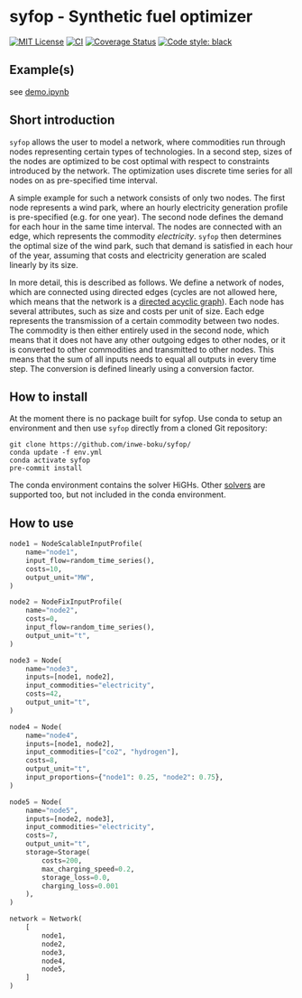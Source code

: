 # syfop - Synthetic fuel optimizer


[![MIT License](https://img.shields.io/github/license/inwe-boku/syfop.svg)](https://choosealicense.com/licenses/mit/)
[![CI](https://github.com/inwe-boku/syfop/actions/workflows/dev.yml/badge.svg)](https://github.com/inwe-boku/syfop/actions)
[![Coverage Status](https://coveralls.io/repos/github/inwe-boku/syfop/badge.svg)](https://coveralls.io/github/inwe-boku/syfop)
[![Code style: black](https://img.shields.io/badge/code%20style-black-000000.svg)](https://github.com/psf/black)


<!--
 [![Version](http://img.shields.io/pypi/v/ppw?color=brightgreen)](https://pypi.python.org/pypi/ppw)
[![CI Status](https://github.com/zillionare/python-project-wizard/actions/workflows/release.yml/badge.svg)](https://github.com/zillionare/python-project-wizard)
[![Dowloads](https://img.shields.io/pypi/dm/ppw)](https://pypi.org/project/ppw/)
![Python Versions](https://img.shields.io/pypi/pyversions/ppw)
-->

<!--
<p align="center">
<a href="https://pypi.python.org/pypi/syfop">
    <img src="https://img.shields.io/pypi/v/syfop.svg" alt = "Release Status">
</a>

<a href="https://inwe-boku.github.io/syfop/">
    <img src="https://img.shields.io/website/https/inwe-boku.github.io/syfop/index.html.svg?label=docs&down_message=unavailable&up_message=available" alt="Documentation Status">
</a>

<a href="https://pyup.io/repos/github/lumbric/syfop/">
<img src="https://pyup.io/repos/github/lumbric/syfop/shield.svg" alt="Updates">
</a>

get inspiration for more badges here:
https://raw.githubusercontent.com/PyPSA/PyPSA/master/README.md

-->

<!--
 * Documentation: <https://inwe-boku.github.io/syfop/>
-->


Example(s)
----------

see [demo.ipynb](notebooks/demo.ipynb)


Short introduction
------------------

`syfop` allows the user to model a network, where commodities run through nodes representing
certain types of technologies. In a second step, sizes of the nodes are optimized to be cost
optimal with respect to constraints introduced by the network. The optimization uses discrete time
series for all nodes on as pre-specified time interval.

A simple example for such a network consists of only two nodes. The first node represents a wind
park, where an hourly electricity generation profile is pre-specified (e.g. for one year). The
second node defines the demand for each hour in the same time interval. The nodes are connected
with an edge, which represents the commodity _electricity_. `syfop` then determines the optimal
size of the wind park, such that demand is satisfied in each hour of the year, assuming that costs
and electricity generation are scaled linearly by its size.

In more detail, this is described as follows. We define a network of nodes, which are connected
using directed edges (cycles are not allowed here, which means that the network is a [directed
acyclic graph](https://en.wikipedia.org/wiki/Directed_acyclic_graph)). Each node has several
attributes, such as size and costs per unit of size. Each edge represents the transmission of a
certain commodity between two nodes. The commodity is then either entirely used in the second node,
which means that it does not have any other outgoing edges to other nodes, or it is converted to
other commodities and transmitted to other nodes. This means that the sum of all inputs needs to
equal all outputs in every time step. The conversion is defined linearly using a conversion factor.


How to install
--------------

At the moment there is no package built for syfop. Use conda to setup an environment and then use
`syfop` directly from a cloned Git repository:

    git clone https://github.com/inwe-boku/syfop/
    conda update -f env.yml
    conda activate syfop
    pre-commit install


The conda environment contains the solver HiGHs. Other [solvers](https://linopy.readthedocs.io/en/latest/solvers.html) are supported too, but not included in the conda environment.

<!--
To install Gurobiy:

https://www.gurobi.com/downloads/gurobi-software/

export LD_LIBRARY_PATH=$LD_LIBRARY_PATH:/opt/gurobi1000/linux64/lib
export GRB_LICENSE_FILE="/opt/gurobi810/gurobi.lic"
-->


How to use
----------

```python
node1 = NodeScalableInputProfile(
    name="node1",
    input_flow=random_time_series(),
    costs=10,
    output_unit="MW",
)
```

```python
node2 = NodeFixInputProfile(
    name="node2",
    costs=0,
    input_flow=random_time_series(),
    output_unit="t",
)

```

```python
node3 = Node(
    name="node3",
    inputs=[node1, node2],
    input_commodities="electricity",
    costs=42,
    output_unit="t",
)

```

```python
node4 = Node(
    name="node4",
    inputs=[node1, node2],
    input_commodities=["co2", "hydrogen"],
    costs=8,
    output_unit="t",
    input_proportions={"node1": 0.25, "node2": 0.75},
)
```

```python
node5 = Node(
    name="node5",
    inputs=[node2, node3],
    input_commodities="electricity",
    costs=7,
    output_unit="t",
    storage=Storage(
        costs=200,
        max_charging_speed=0.2,
        storage_loss=0.0,
        charging_loss=0.001
    ),
)
```

```python
network = Network(
    [
        node1,
        node2,
        node3,
        node4,
        node5,
    ]
)
```
